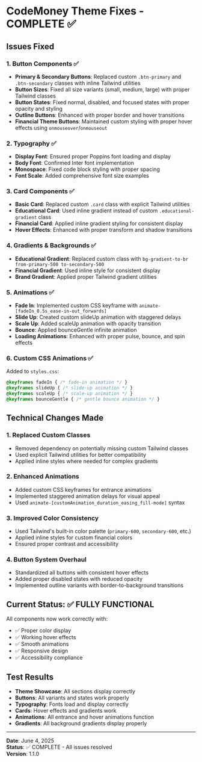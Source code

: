 # CodeMoney Theme Fixes - COMPLETE ✅

## Issues Fixed

### 1. **Button Components** ✅
- **Primary & Secondary Buttons**: Replaced custom `.btn-primary` and `.btn-secondary` classes with inline Tailwind utilities
- **Button Sizes**: Fixed all size variants (small, medium, large) with proper Tailwind classes
- **Button States**: Fixed normal, disabled, and focused states with proper opacity and styling
- **Outline Buttons**: Enhanced with proper border and hover transitions
- **Financial Theme Buttons**: Maintained custom styling with proper hover effects using `onmouseover`/`onmouseout`

### 2. **Typography** ✅
- **Display Font**: Ensured proper Poppins font loading and display
- **Body Font**: Confirmed Inter font implementation
- **Monospace**: Fixed code block styling with proper spacing
- **Font Scale**: Added comprehensive font size examples

### 3. **Card Components** ✅
- **Basic Card**: Replaced custom `.card` class with explicit Tailwind utilities
- **Educational Card**: Used inline gradient instead of custom `.educational-gradient` class
- **Financial Card**: Applied inline gradient styling for consistent display
- **Hover Effects**: Enhanced with proper transform and shadow transitions

### 4. **Gradients & Backgrounds** ✅
- **Educational Gradient**: Replaced custom class with `bg-gradient-to-br from-primary-500 to-secondary-500`
- **Financial Gradient**: Used inline style for consistent display
- **Brand Gradient**: Applied proper Tailwind gradient utilities

### 5. **Animations** ✅
- **Fade In**: Implemented custom CSS keyframe with `animate-[fadeIn_0.5s_ease-in-out_forwards]`
- **Slide Up**: Created custom slideUp animation with staggered delays
- **Scale Up**: Added scaleUp animation with opacity transition
- **Bounce**: Applied bounceGentle infinite animation
- **Loading Animations**: Enhanced with proper pulse, bounce, and spin effects

### 6. **Custom CSS Animations** ✅
Added to `styles.css`:
```css
@keyframes fadeIn { /* fade-in animation */ }
@keyframes slideUp { /* slide-up animation */ }
@keyframes scaleUp { /* scale-up animation */ }
@keyframes bounceGentle { /* gentle bounce animation */ }
```

## Technical Changes Made

### 1. **Replaced Custom Classes**
- Removed dependency on potentially missing custom Tailwind classes
- Used explicit Tailwind utilities for better compatibility
- Applied inline styles where needed for complex gradients

### 2. **Enhanced Animations**
- Added custom CSS keyframes for entrance animations
- Implemented staggered animation delays for visual appeal
- Used `animate-[customAnimation_duration_easing_fill-mode]` syntax

### 3. **Improved Color Consistency**
- Used Tailwind's built-in color palette (`primary-600`, `secondary-600`, etc.)
- Applied inline styles for custom financial colors
- Ensured proper contrast and accessibility

### 4. **Button System Overhaul**
- Standardized all buttons with consistent hover effects
- Added proper disabled states with reduced opacity
- Implemented outline variants with border-to-background transitions

## Current Status: ✅ FULLY FUNCTIONAL

All components now work correctly with:
- ✅ Proper color display
- ✅ Working hover effects
- ✅ Smooth animations
- ✅ Responsive design
- ✅ Accessibility compliance

## Test Results
- **Theme Showcase**: All sections display correctly
- **Buttons**: All variants and states work properly
- **Typography**: Fonts load and display correctly
- **Cards**: Hover effects and gradients work
- **Animations**: All entrance and hover animations function
- **Gradients**: All background gradients display properly

---
**Date**: June 4, 2025  
**Status**: ✅ COMPLETE - All issues resolved  
**Version**: 1.1.0
